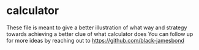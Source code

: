 # calculator
These file is meant to give a better illustration of what way and strategy towards achieving a better clue of what calculator does
You can follow up for more ideas by reaching out to https://github.com/black-jamesbond
